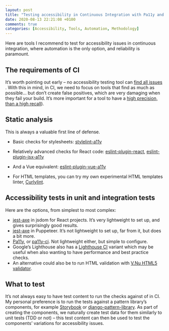 ```yaml
---
layout: post
title: "Testing accessibility in Continuous Integration with Pa11y and beyond"
date: 2020-08-13 22:21:08 +0100
comments: true
categories: [Accessibility, Tools, Automation, Methodology]
---
```


Here are tools I recommend to test for accessibility issues in continuous integration, where automation is the only option, and reliability is paramount.

<!-- more -->

## The requirements of CI

It’s worth pointing out early – no accessibility testing tool can [find all issues](https://alphagov.github.io/accessibility-tool-audit/) . With this in mind, in CI, we need to focus on tools that find as much as possible… but don’t create false positives, which are very damaging when they fail your build. It’s more important for a tool to have a [high precision, than a high recall](https://en.wikipedia.org/wiki/Precision_and_recall)).

## Static analysis

This is always a valuable first line of defense.

- Basic checks for stylesheets: [stylelint-a11y](https://github.com/YozhikM/stylelint-a11y)

- Relatively advanced checks for React code: [eslint-plugin-react](https://github.com/yannickcr/eslint-plugin-react), [eslint-plugin-jsx-a11y](https://github.com/evcohen/eslint-plugin-jsx-a11y)
- And a Vue equivalent: [eslint-plugin-vue-a11y](https://github.com/maranran/eslint-plugin-vue-a11y)
- For HTML templates, you can try my own experimental HTML templates linter, [Curlylint](https://github.com/thibaudcolas/curlylint).

## Accessibility tests in unit and integration tests

Here are the options, from simplest to most complex:

- [jest-axe](https://github.com/nickcolley/jest-axe) in jsdom for React projects. It’s very lightweight to set up, and gives surprisingly good results.
- [jest-axe](https://github.com/nickcolley/jest-axe) in Puppeteer. It’s not lightweight to set up, far from it, but does a bit more.
- [Pa11y](https://pa11y.org/), or [pa11y-ci](https://github.com/pa11y/pa11y-ci). Not lightweight either, but simple to configure.
- Google’s Lighthouse also has a [Lighthouse CI](https://github.com/GoogleChrome/lighthouse-ci) variant which may be useful when also wanting to have performance and best practice checks.
- An alternative could also be to run HTML validation with [V.Nu HTML5 validator](https://validator.github.io/validator/).

## What to test

It’s not always easy to have test content to run the checks against of in CI. My personal preference is to run the tests against a pattern library’s components, for example [Storybook](https://storybook.js.org/) or [django-pattern-library](https://github.com/torchbox/django-pattern-library). As part of creating the components, we naturally create test data for them similarly to unit tests (TDD or not) – this test content can then be used to test the components’ variations for accessibility issues.
